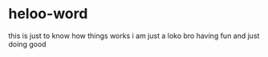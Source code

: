 # heloo-word
this is just to know how things works
i am just a loko bro having fun and just doing good
